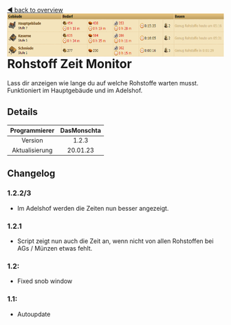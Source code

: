 [◀️ back to overview](https://github.com/laicosvk/DSS#Downloads "back to overview")
<img align="right" height="100" src="picture.PNG"/>

# Rohstoff Zeit Monitor
Lass dir anzeigen wie lange du auf welche Rohstoffe warten musst.</br>
Funktioniert im Hauptgebäude und im Adelshof.

## Details

| Programmierer | DasMonschta |
| :---: | :---: |
| Version | 1.2.3 |
| Aktualisierung | 20.01.23 |

## Changelog

### 1.2.2/3
 - Im Adelshof werden die Zeiten nun besser angezeigt.
 
### 1.2.1
 - Script zeigt nun auch die Zeit an, wenn nicht von allen Rohstoffen bei AGs / Münzen etwas fehlt.

### 1.2:
- Fixed snob window

### 1.1:
- Autoupdate
